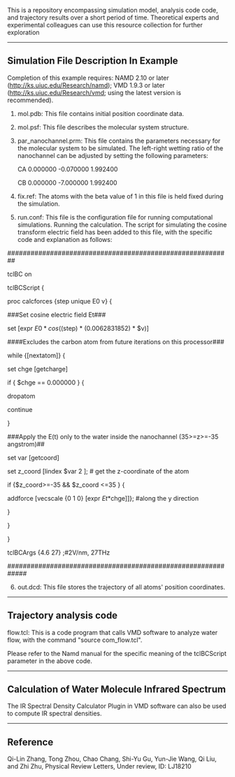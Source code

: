 This is a repository encompassing simulation model, analysis code code, and trajectory results over a short period of time. Theoretical experts and experimental colleagues can use this resource collection for further exploration
****
## Simulation File Description In Example

Completion of this example requires:
NAMD 2.10 or later (http://ks.uiuc.edu/Research/namd); VMD 1.9.3 or later (http://ks.uiuc.edu/Research/vmd; using the latest version is recommended).

1) mol.pdb: This file contains initial position coordinate data.
    
2) mol.psf: This file describes the molecular system structure.
    
3) par_nanochannel.prm: This file contains the parameters necessary for the molecular system to be simulated. The left-right wetting ratio of the nanochannel can be adjusted by setting the following parameters:
    
    CA     0.000000  -0.070000     1.992400
   
    CB     0.000000  -7.000000     1.992400
    
    
5) fix.ref: The atoms with the beta value of 1 in this file is held fixed during the simulation.
    
6) run.conf: This file is the configuration file for running computational simulations. Running the calculation. The script for simulating the cosine transform electric field has been  added to this file, with the specific code and explanation as follows:

##########################################################

tclBC		on

tclBCScript {

proc calcforces {step unique E0 v} {

###Set cosine electric field Et###

set [expr $E0 * cos(($step) * (0.0062831852) * $v)]

####Excludes the carbon atom from future iterations on this processor###

while {[nextatom]} { 

set chge [getcharge]

if { $chge == 0.000000 } {

dropatom

continue

}

###Apply the E(t) only to the water inside the nanochannel (35>=z>=-35 angstrom)##

set var [getcoord]

set z_coord  [lindex $var 2 ];  # get the z-coordinate of the atom

if {$z_coord>=-35 && $z_coord <=35 } {

addforce [vecscale {0 1 0} [expr $Et*$chge]]};  #along the y direction

}

}

}

tclBCArgs {4.6 27}  ;#2V/nm, 27THz

#############################################################


6) out.dcd: This file stores the trajectory of all atoms' position coordinates.
****
## Trajectory analysis code

flow.tcl: This is a code program that calls VMD software to analyze water flow, with the command "source com_flow.tcl".

Please refer to the Namd manual for the specific meaning of the tclBCScript parameter in the above code.
****
## Calculation of Water Molecule Infrared Spectrum

The IR Spectral Density Calculator Plugin  in VMD software can also be used to compute IR spectral densities.
****
## Reference

Qi-Lin Zhang, Tong Zhou, Chao Chang, Shi-Yu Gu, Yun-Jie Wang, Qi Liu, and Zhi Zhu, Physical Review Letters, Under review, ID: LJ18210
